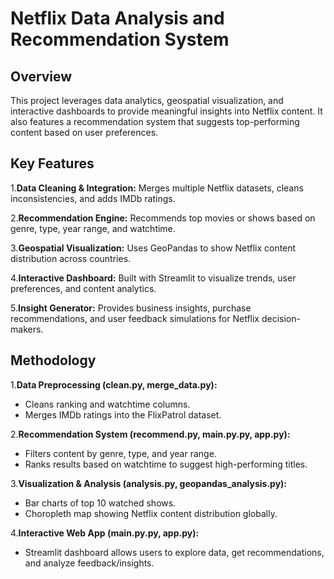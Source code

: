 # Netflix Data Analysis and Recommendation System
## Overview
This project leverages data analytics, geospatial visualization, and interactive dashboards to provide meaningful insights into Netflix content. It also features a recommendation system that suggests top-performing content based on user preferences.

## Key Features
1.**Data Cleaning & Integration:** Merges multiple Netflix datasets, cleans inconsistencies, and adds IMDb ratings.

2.**Recommendation Engine:** Recommends top movies or shows based on genre, type, year range, and watchtime.

3.**Geospatial Visualization:** Uses GeoPandas to show Netflix content distribution across countries.

4.**Interactive Dashboard:** Built with Streamlit to visualize trends, user preferences, and content analytics.

5.**Insight Generator:** Provides business insights, purchase recommendations, and user feedback simulations for Netflix decision-makers.

## Methodology
1.**Data Preprocessing (clean.py, merge_data.py):**
- Cleans ranking and watchtime columns.
- Merges IMDb ratings into the FlixPatrol dataset.

2.**Recommendation System (recommend.py, main.py.py, app.py):**
- Filters content by genre, type, and year range.
- Ranks results based on watchtime to suggest high-performing titles.

3.**Visualization & Analysis (analysis.py, geopandas_analysis.py):**
- Bar charts of top 10 watched shows.
- Choropleth map showing Netflix content distribution globally.

4.**Interactive Web App (main.py.py, app.py):**
- Streamlit dashboard allows users to explore data, get recommendations, and analyze feedback/insights.
